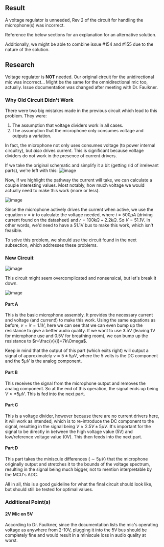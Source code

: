 ## Result
A voltage regulator is unneeded, Rev 2 of the circuit for handling the microphone(s) was incorrect.

Reference the below sections for an explanation for an alternative solution.

Additionally, we might be able to combine issue #154 and #155 due to the nature of the solution.

## Research
Voltage regulator is **NOT** needed. Our original circuit for the unidirectional mic was incorrect... Might be the same for the omnidirectional mic too, actually.
Issue documentation was changed after meeting with Dr. Faulkner.

### Why Old Circuit Didn't Work
There were two big mistakes made in the previous circuit which lead to this problem. They were:
1. The assumption that voltage dividers work in all cases.
2. The assumption that the microphone only consumes voltage and outputs a variation.

In fact, the microphone not only uses consumes voltage (to power internal circuitry), but _also_ drives current. This is significant because voltage dividers do not work in the presence of current drivers.

If we take the original schematic and simplify it a bit (getting rid of irrelevant parts), we're left with this:
![image](/uploads/4c75680a9a1b867a2c504769143fa702/image.png)

Now, if we highlight the pathway the current will take, we can calculate a couple interesting values. Most notably, how much voltage we would actually need to make this work (more or less).

![image](/uploads/f9a1b90c0409d26f4717fb6ede00e97c/image.png)

Since the microphone actively drives the current when active, we use the equation $`v=ir`$ to calculate the voltage needed, where $`i=500\mu A`$ (driving current found on the datasheet) and $`r=100k\Omega+2.2k\Omega`$. So $`V=51.1V`$. In other words, we'd need to have a 51.1V bus to make this work, which isn't feasible.

To solve this problem, we should use the circuit found in the next subsection, which addresses these problems.

### New Circuit
![image](/uploads/1212b0d247d994c276c61c864d085a2e/image.png)

This circuit might seem overcomplicated and nonsensical, but let's break it down.

![image](/uploads/6c0550e2d1e3b7c62499fddb505e56eb/image.png)

#### Part A
This is the basic microphone assembly. It provides the necessary current and voltage (and current!) to make this work. Using the same equations as before, $`v=ir=1.1V`$, here we can see that we can even bump up the resistance to give a better audio quality. If we want to use 3.5V (leaving 1V for microphone use and 0.5V for breathing room), we can bump up the resistance to $`r=\frac{v}{i}=7k\Omega`$.

Keep in mind that the output of this part (which exits right) will output a signal of approximately $`v\approx5\pm5\mu V`$, where the 5 volts is the DC component and the $`5\mu V`$ is the analog component.

#### Part B
This receives the signal from the microphone output and removes the analog component. So at the end of this operation, the signal ends up being $`V\approx\pm5\mu V`$. This is fed into the next part.

#### Part C
This is a voltage divider, however because there are no current drivers here, it will work as intended, which is to re-introduce the DC component to the signal, resulting in the signal being $`V\approx2.5V\pm5\mu V`$. It's important for the signal to be directly in between the high voltage value (5V) and low/reference voltage value (0V). This then feeds into the next part.

#### Part D
This part takes the miniscule differences ($`\sim5\mu V`$) that the microphone originally output and stretches it to the bounds of the voltage spectrum, resulting in the signal being much bigger, not to mention interpretable by the MCU's ADC.

All in all, this is a good guideline for what the final circuit should look like, but should still be tested for optimal values.

### Additional Point(s)
#### 2V Mic on 5V
According to Dr. Faulkner, since the documentation lists the mic's operating voltage as anywhere from 2-10V, plugging it into the 5V bus should be completely fine and would result in a miniscule loss in audio quality at worst.
